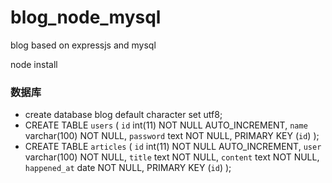 blog_node_mysql
===============

blog based on expressjs and mysql

node install

### 数据库
* create database blog default character set utf8;
* CREATE TABLE `users` (
  `id` int(11) NOT NULL AUTO_INCREMENT,
  `name` varchar(100) NOT NULL,
  `password` text NOT NULL,
  PRIMARY KEY (`id`)
  );
* CREATE TABLE `articles` (
  `id` int(11) NOT NULL AUTO_INCREMENT,
  `user` varchar(100) NOT NULL,
  `title` text NOT NULL,
  `content` text NOT NULL,
  `happened_at` date NOT NULL,
  PRIMARY KEY (`id`)
  );
